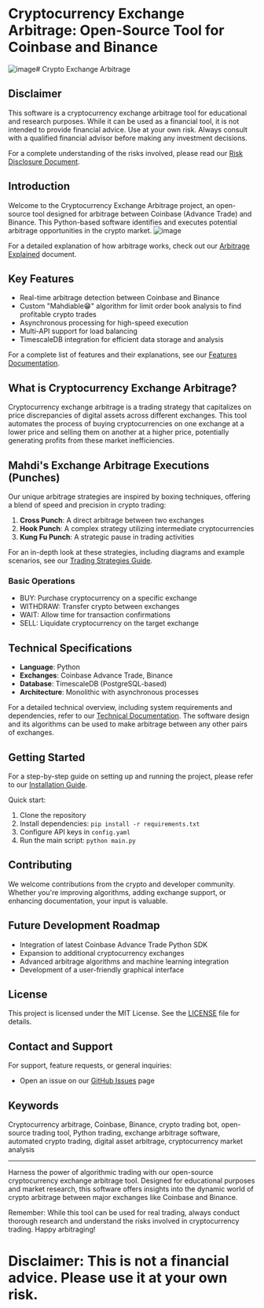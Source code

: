 

# Cryptocurrency Exchange Arbitrage: Open-Source Tool for Coinbase and Binance
![image](https://github.com/user-attachments/assets/2330183f-b50f-46c8-a7da-0c9ffe9d5611)# Crypto Exchange Arbitrage

## Disclaimer

This software is a cryptocurrency exchange arbitrage tool for educational and research purposes. While it can be used as a financial tool, it is not intended to provide financial advice. Use at your own risk. Always consult with a qualified financial advisor before making any investment decisions.

For a complete understanding of the risks involved, please read our [Risk Disclosure Document](docs/risk-disclosure.md).

## Introduction

Welcome to the Cryptocurrency Exchange Arbitrage project, an open-source tool designed for arbitrage between Coinbase (Advance Trade) and Binance. This Python-based software identifies and executes potential arbitrage opportunities in the crypto market.
![image](https://github.com/user-attachments/assets/0cc4204a-3e03-4aeb-8013-d39e9d7a1abc)

For a detailed explanation of how arbitrage works, check out our [Arbitrage Explained](docs/arbitrage-explained.md) document.

## Key Features

- Real-time arbitrage detection between Coinbase and Binance
- Custom "Mahdiable😁" algorithm for limit order book analysis to find profitable crypto trades
- Asynchronous processing for high-speed execution
- Multi-API support for load balancing
- TimescaleDB integration for efficient data storage and analysis

For a complete list of features and their explanations, see our [Features Documentation](docs/features.md).

## What is Cryptocurrency Exchange Arbitrage?

Cryptocurrency exchange arbitrage is a trading strategy that capitalizes on price discrepancies of digital assets across different exchanges. This tool automates the process of buying cryptocurrencies on one exchange at a lower price and selling them on another at a higher price, potentially generating profits from these market inefficiencies.

## Mahdi's Exchange Arbitrage Executions (Punches)

Our unique arbitrage strategies are inspired by boxing techniques, offering a blend of speed and precision in crypto trading:

1. **Cross Punch**: A direct arbitrage between two exchanges
2. **Hook Punch**: A complex strategy utilizing intermediate cryptocurrencies
3. **Kung Fu Punch**: A strategic pause in trading activities

For an in-depth look at these strategies, including diagrams and example scenarios, see our [Trading Strategies Guide](docs/trading-strategies.md).

### Basic Operations

- BUY: Purchase cryptocurrency on a specific exchange
- WITHDRAW: Transfer crypto between exchanges
- WAIT: Allow time for transaction confirmations
- SELL: Liquidate cryptocurrency on the target exchange

## Technical Specifications

- **Language**: Python
- **Exchanges**: Coinbase Advance Trade, Binance
- **Database**: TimescaleDB (PostgreSQL-based)
- **Architecture**: Monolithic with asynchronous processes

For a detailed technical overview, including system requirements and dependencies, refer to our [Technical Documentation](docs/technical-specs.md).
The software design and its algorithms can be used to make arbitrage between any other pairs of exchanges.
## Getting Started

For a step-by-step guide on setting up and running the project, please refer to our [Installation Guide](docs/installation.md).

Quick start:
1. Clone the repository
2. Install dependencies: `pip install -r requirements.txt`
3. Configure API keys in `config.yaml`
4. Run the main script: `python main.py`

## Contributing

We welcome contributions from the crypto and developer community. Whether you're improving algorithms, adding exchange support, or enhancing documentation, your input is valuable.


## Future Development Roadmap

- Integration of latest Coinbase Advance Trade Python SDK
- Expansion to additional cryptocurrency exchanges
- Advanced arbitrage algorithms and machine learning integration
- Development of a user-friendly graphical interface


## License

This project is licensed under the MIT License. See the [LICENSE](docs/license.md) file for details.

## Contact and Support

For support, feature requests, or general inquiries:
- Open an issue on our [GitHub Issues](https://github.com/yourusername/crypto-arbitrage/issues) page

## Keywords

Cryptocurrency arbitrage, Coinbase, Binance, crypto trading bot, open-source trading tool, Python trading, exchange arbitrage software, automated crypto trading, digital asset arbitrage, cryptocurrency market analysis

---

Harness the power of algorithmic trading with our open-source cryptocurrency exchange arbitrage tool. Designed for educational purposes and market research, this software offers insights into the dynamic world of crypto arbitrage between major exchanges like Coinbase and Binance.

Remember: While this tool can be used for real trading, always conduct thorough research and understand the risks involved in cryptocurrency trading. Happy arbitraging!








# Disclaimer: This is not a financial advice. Please use it at your own risk.



